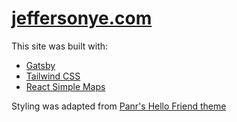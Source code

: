 # [jeffersonye.com](https://jeffersonye.com/)

This site was built with:

- [Gatsby](https://www.gatsbyjs.com/)
- [Tailwind CSS](https://tailwindcss.com/)
- [React Simple Maps](https://www.react-simple-maps.io/)

Styling was adapted from [Panr's Hello Friend theme](https://github.com/panr/hugo-theme-hello-friend)
